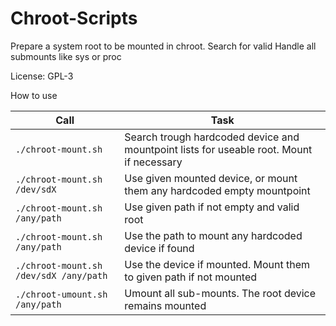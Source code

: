 # Chroot-Scripts
Prepare a system root to be mounted in chroot. Search for valid Handle all submounts like sys or proc

License: GPL-3

How to use


| Call | Task|
| -------- | -------- |
|`./chroot-mount.sh` | Search trough hardcoded device and mountpoint lists for useable root. Mount if necessary |
|`./chroot-mount.sh /dev/sdX` | Use given mounted device, or mount them any hardcoded empty mountpoint |
|`./chroot-mount.sh /any/path` | Use given path if not empty and valid root |
|`./chroot-mount.sh /any/path` | Use the path to mount any hardcoded device if found |
|`./chroot-mount.sh /dev/sdX /any/path` | Use the device if mounted. Mount them to given path if not mounted |
|`./chroot-umount.sh /any/path` | Umount all sub-mounts. The root device remains mounted |

